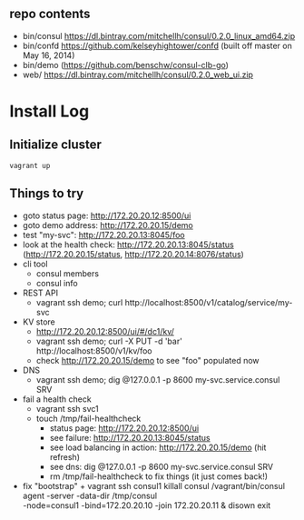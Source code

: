 
## repo contents
- bin/consul https://dl.bintray.com/mitchellh/consul/0.2.0_linux_amd64.zip
- bin/confd https://github.com/kelseyhightower/confd (built off master on May 16, 2014)
- bin/demo (https://github.com/benschw/consul-clb-go)
- web/ https://dl.bintray.com/mitchellh/consul/0.2.0_web_ui.zip

# Install Log
## Initialize cluster
	vagrant up


## Things to try
- goto status page: http://172.20.20.12:8500/ui
- goto demo address: http://172.20.20.15/demo
- test "my-svc": http://172.20.20.13:8045/foo
- look at the health check: http://172.20.20.13:8045/status (http://172.20.20.15/status, http://172.20.20.14:8076/status)
- cli tool
	+ consul members
	+ consul info
- REST API
	+ vagrant ssh demo; curl http://localhost:8500/v1/catalog/service/my-svc
- KV store
	+ http://172.20.20.12:8500/ui/#/dc1/kv/
	+ vagrant ssh demo; curl -X PUT -d 'bar' http://localhost:8500/v1/kv/foo
	+ check http://172.20.20.15/demo to see "foo" populated now
- DNS
	- vagrant ssh demo; dig @127.0.0.1 -p 8600 my-svc.service.consul SRV
- fail a health check
	+ vagrant ssh svc1
	+ touch /tmp/fail-healthcheck
		* status page: http://172.20.20.12:8500/ui
		* see failure: http://172.20.20.13:8045/status
		* see load balancing in action: http://172.20.20.15/demo (hit refresh)
		* see dns: dig @127.0.0.1 -p 8600 my-svc.service.consul SRV
		* rm /tmp/fail-healthcheck to fix things (it just comes back!)
- fix "bootstrap"
	+ 
	vagrant ssh consul1
	killall consul
	/vagrant/bin/consul agent -server -data-dir /tmp/consul \
		-node=consul1 -bind=172.20.20.10 -join 172.20.20.11 &
	disown
	exit
